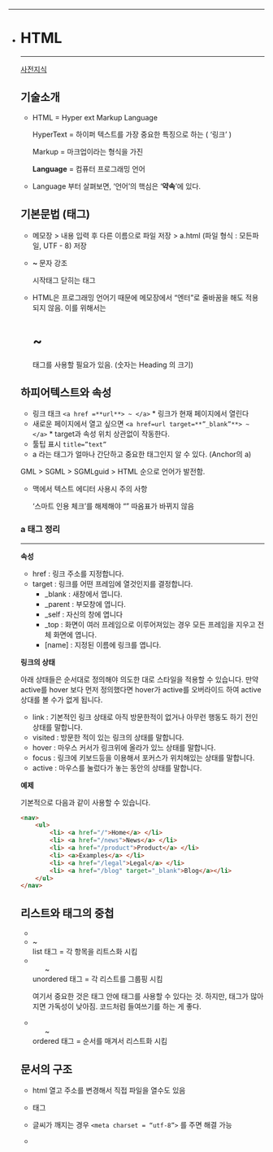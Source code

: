 ------

- # HTML

  ------

  [사전지식](https://www.notion.so/ab8ead10ef7d48f3b3b39fc65e72e84d)

  ## 기술소개

  - HTML = Hyper ext Markup Language

    HyperText = 하이퍼 텍스트를 가장 중요한 특징으로 하는 ( ‘링크’ )

    Markup = 마크업이라는 형식을 가진

    **Language** = 컴퓨터 프로그래밍 언어

  - Language 부터 살펴보면, ‘언어’의 핵심은 ‘**약속**’에 있다.

  ## 기본문법 (태그)

  - 메모장 > 내용 입력 후 다른 이름으로 파일 저장 > a.html (파일 형식 : 모든파일, UTF - 8) 저장

  - <strong> ~ </strong> 문자 강조

    시작태그       닫히는 태그

  - HTML은 프로그래밍 언어기 때문에 메모장에서 “엔터”로 줄바꿈을 해도 적용되지 않음. 이를 위해서는

    <h1> ~ </h1>태그를 사용할 필요가 있음. (숫자는 Heading 의 크기)

  ## 하피어텍스트와 속성

  - 링크 태크 `<a href =**url**> ~ </a>` * 링크가 현재 페이지에서 열린다
  - 새로운 페이지에서 열고 싶으면 `<a href=url target=**”_blank”**> ~ </a>` * target과 속성 위치 상관없이 작동한다.
  - 툴팁 표시 `title=”text”`
  - a 라는 태그가 얼마나 간단하고 중요한 태그인지 알 수 있다. (Anchor의 a)

  GML > SGML > SGMLguid > HTML 순으로 언어가 발전함.

  - 맥에서 텍스트 에디터 사용시 주의 사항

    ‘스마트 인용 체크’를 해제해야 “” 따옴표가 바뀌지 않음

  ### a 태그 정리

  ------

  **속성**

  - href : 링크 주소를 지정합니다.
  - target : 링크를 어떤 프레임에 열것인지를 결정합니다.
    - _blank : 새창에서 엽니다.
    - _parent : 부모창에 엽니다.
    - _self : 자신의 창에 엽니다
    - _top : 화면이 여러 프레임으로 이루어져있는 경우 모든 프레임을 지우고 전체 화면에 엽니다.
    - [name] : 지정된 이름에 링크를 엽니다.

  **링크의 상태**

  아래 상태들은 순서대로 정의해야 의도한 대로 스타일을 적용할 수 있습니다. 만약 active를 hover 보다 먼저 정의했다면 hover가 active를 오버라이드 하여 active 상대를 볼 수가 없게 됩니다.

  - link : 기본적인 링크 상태로 아직 방문한적이 없거나 아무런 행동도 하기 전인 상태를 말합니다.
  - visited : 방문한 적이 있는 링크의 상태를 말합니다.
  - hover : 마우스 커서가 링크위에 올라가 있느 상태를 말합니다.
  - focus : 링크에 키보드등을 이용해서 포커스가 위치해있는 상태를 말합니다.
  - active : 마우스를 눌렀다가 놓는 동안의 상태를 말합니다.

  **예제**

  기본적으로 다음과 같이 사용할 수 있습니다.

  ```html
  <nav>
      <ul>
          <li> <a href="/">Home</a> </li>
          <li> <a href="/news">News</a> </li>
          <li> <a href="/product">Product</a> </li>
          <li> <a>Examples</a> </li>
          <li> <a href="/legal">Legal</a> </li>
          <li> <a href="/blog" target="_blank">Blog</a></li>        
      </ul>
  </nav>
  ```

  ## 리스트와 태그의 중첩

  - <li> ~ </li> list 태그 = 각 항목을 리트스화 시킴

  - <ul> ~ </ul> unordered 태그 = 각 리스트를 그룹핑 시킴

    여기서 중요한 것은 태그 안에 태그를 사용할 수 있다는 것. 하지만, 태그가 많아지면 가독성이 낮아짐. 코드처럼 들여쓰기를 하는 게 좋다.

  - <ol> ~ </ol> ordered 태그 = 순서를 매겨서 리스트화 시킴

  ## 문서의 구조

  - html 열고 주소를 변경해서 직접 파일을 열수도 있음

  - <title> ~ </title> 태그

  - 글씨가 깨지는 경우 `<meta charset = “utf-8”>` 를 주면 해결 가능

  - <title> 이나 <meta~~> 태그는 웹브라우저의 본문에 해당하지 않는 태그이다. 

    문서를 수식하는 부가적인 정보에 해당

    하는 태그이다.

    - 본문이란? 말 그대로 텍스트 내용이 아닌 웹 구성의 본문

  - <head>와 <body> 태그를 통해 본문과 본문이 아닌 태그들을 구분한다 > 전체 범위의 <html> 태그가 있다.

  ## DOCTYPE

  - <!DOCTYPE html>

    **Doc**ument **type** declaration  = 문서 타입 선언

  ## 웹사이트 만들기

  - 파일 항목들을 세분화 하기 전에 링크를 먼저 만들어두고 파일을 만드는 것이 좋다.

  ![Untitled](https://s3-us-west-2.amazonaws.com/secure.notion-static.com/8d466c88-8c01-4244-be49-6e74b7e9cf17/Untitled.png)

  > 링크 url 태그를 먼저 생성 후 같은 파일명을 가진 html을 생성하여      작업하면 더욱 편하다.

  - 이번 작업을 통해 어떤 태그가 존재하고 무엇을 모르는지 파악이 가능하게 되었으므로, 검색하는 법을 터득하여 활용할 수 있다.

  ## HTML의 변천사와 통계

  - html 통계 https://www.advancedwebranking.com/seo/html-study/
  - html 연대기 http://www.martinrinehart.com/frontend-engineering/engineers/html/html-tag-history.html

  ## 단락 - P

  - paragraph의 줄임말로 단락을 표현할 때 사용. 줄 바꿈의 간격이 고정임.

  ```html
  <html>
      <head><meta charset="utf-8"></head>
      <body>
   
  <p>HyperText Markup Language, commonly referred to as HTML, is the standard markup language used to create web pages. Along with CSS, and JavaScript, HTML is a cornerstone technology, used by most websites to create visually engaging webpages, user interfaces for web applications, and user interfaces for many mobile applications.[1] Web browsers can read HTML files and render them into visible or audible web pages. HTML describes the structure of a website semantically along with cues for presentation, making it a markup language, rather than a programming language.</p>
   
  <p>HTML elements form the building blocks of all websites. HTML allows images and objects to be embedded and can be used to create interactive forms. It provides a means to create structured documents by denoting structural semantics for text such as headings, paragraphs, lists, links, quotes and other items.</p>
   
  <p>The language is written in the form of HTML elements consisting of tags enclosed in angle brackets . Browsers do not display the HTML tags and scripts, but use them to interpret the content of the page.</p>
      </body>
  </html>
  ```

  ## 줄바꿈 - <br>

  - 새로운 행에서부터 입력이 시작되도록 함. A forced line-break의 줄임말

  ```html
  <html>
  <head><meta charset="utf-8"></head>
  <body>
  HyperText Markup Language, commonly referred to as HTML, is the standard markup language used to create web pages. Along with CSS, and JavaScript, HTML is a cornerstone technology, used by most websites to create visually engaging webpages, user interfaces for web applications, and user interfaces for many mobile applications.[1] Web browsers can read HTML files and render them into visible or audible web pages. HTML describes the structure of a website semantically along with cues for presentation, making it a markup language, rather than a programming language.<br><br><br>
   
  HTML elements form the building blocks of all websites. HTML allows images and objects to be embedded and can be used to create interactive forms. It provides a means to create structured documents by denoting structural semantics for text such as headings, paragraphs, lists, links, quotes and other items.<br><br><br>
   
  The language is written in the form of HTML elements consisting of tags enclosed in angle brackets. Browsers do not display the HTML tags and scripts, but use them to interpret the content of the page<br><br><br>
  </body>
  </html>
  
  //우측 끝에 <br><br><br>
  ```

  ## 이미지 - img

  ![Untitled](https://s3-us-west-2.amazonaws.com/secure.notion-static.com/b4f318af-ace0-40b6-8576-d220fa3e3db9/Untitled.png)

  - “img123”이라는 파일명의 이미지 파일을 적용.

  - 만약 파일명이 바뀌거나 파일이 깨져 이미지 표시가 불가능한 경우

    Alternative text (**alt**) 태그를 이용하여 텍스트로 대체가 가능하다.

  - 이미지 파일의 <**title>** 태그는 이미지 위에 마우스를 올려 놓으면 툴팁을 표시해준다.

  ## 표 - table

  ![Untitled](https://s3-us-west-2.amazonaws.com/secure.notion-static.com/dda5fbe3-b19a-4fb9-a308-2ae2a3ea6c1b/Untitled.png)

  - <table> 태그로 내용을 전부 감싼다.
    - border 속성을 주면 테이블 데이터에 테두리를 만들 수 있다.
  - <td> 태그로 테이블 데이터를 정한다.
  - <tr>로 같은 행에 속하는 테이블 데이터들을 묶어준다.
  - 예전에는 웹페이지의 레이아웃을 잡을 때 하나의 큰 테이블들을 만들어 나눴다.

  ## 입력양식 - form

  ![Untitled](https://s3-us-west-2.amazonaws.com/secure.notion-static.com/dbbf7c61-13b5-47f5-9a8e-ba0f3f7694ea/Untitled.png)

  ![Untitled](https://s3-us-west-2.amazonaws.com/secure.notion-static.com/11089adc-ebc1-4e2a-a3a5-c101a1337721/Untitled.png)

  - <intpu> 태그 사용
    - type : 데이터의 타입
      - password / submit 등
    - name : 각 컨드롤의 이름 지정
  - <form> 태그 : 사용자로부터 전송받은 정보를 서버로 전송

  ## 텍스트 입력

  ```html
  <html>
  <head>
      <meta charset="utf-8">
  </head>
  <body>
      <form action="">
          <p>text : <input type="text" name="id" value="default value"></p>
          <p>password : <input type="password" name="pwd" value="default value"></p>
          <p>textarea :
              <textarea cols="50" rows="2">**default value**</textarea>
          </p>
      </form>
  </body>
  </html>
  ```

  - <input> 태그의 value 속성 : 기본값 설정
  - <textarea> 태그
    - cols : 텍스트 공간의 열을 지정
    - row : 텍스트 공안의 행을 지정
    - 기본값 설정은 컨텐츠 내용에 넣으면 됨

  ## 선택 - Dropdown List

  ```html
  <html>
  <head>
    <meta charset="utf-8">
  </head>
    <body>
      <form action="<http://localhost/color.php>">
        <h1>색상</h1>
        <select name="color">
          <option value="red">붉은색</option>
          <option value="blue">검은색</option>
          <option value="black">파란색</option>
        </select>
        <h1>색상2 (다중선택)</h1>
        <select name="color2" multiple>
          <option value="red">붉은색</option>
          <option value="blue">검은색</option>
          <option value="black">파란색</option>
        </select>
        <input type="submit">
      </form>
    </body>
  <html>
  ```

  - <select> 태그를 통해 콤보 박스 생성
    - name속성을 지정해주지 않으면 form을 통해 정보 전달이 불가
    - 색상2 에서 사용된 것과 같이 multiple 속성 사용하면 다중선택 콤보박스 사용 가능. (가시성이 좋지 않아 체크박스를 더 많이 사용함)
  - <option> 태그 : select 태그를 통해 생성된 콤보 박스 안에 옵션 제공

  ## 버튼 - Button

  ```html
  <html>
  <head>
    <meta charset="utf-8">
  </head>
    <body>
     <form action="<http://localhost/form.php>">
      <input type="text">
       <input type="submit" value="전송">
       <input type="button" value="버튼" onclick="alert('hello world')">
       <input type="reset">
      </form>
    </body>
  </html>
  ```

  - <input>태그
    - reset : 위의 input text 타입 안에 적힌 내용을 초기화 시킨다.
    - value : 제출 혹은 버튼 타입의 기본값으로 설정된 버튼명?을 변경